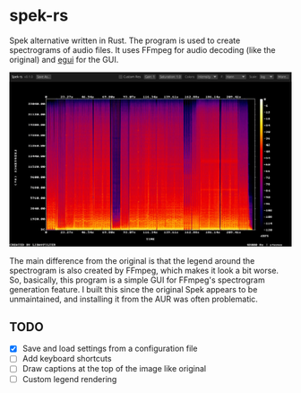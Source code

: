 # spek-rs
Spek alternative written in Rust. The program is used to create spectrograms of audio files. It uses FFmpeg for audio decoding (like the original) and [egui](https://github.com/emilk/egui) for the GUI.

<p align="center">
<img src=".github/assets/screenshot.png"/>
</p>

The main difference from the original is that the legend around the spectrogram is also created by FFmpeg, which makes it look a bit worse. So, basically, this program is a simple GUI for FFmpeg's spectrogram generation feature. I built this since the original Spek appears to be unmaintained, and installing it from the AUR was often problematic.

## TODO
- [x] Save and load settings from a configuration file
- [ ] Add keyboard shortcuts
- [ ] Draw captions at the top of the image like original
- [ ] Custom legend rendering
